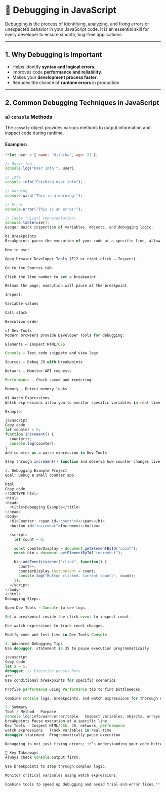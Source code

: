 # 🐞 Debugging in JavaScript

Debugging is the process of identifying, analyzing, and fixing errors or unexpected behavior in your JavaScript code. It is an essential skill for every developer to ensure smooth, bug-free applications.

---

## 1. Why Debugging is Important

- Helps identify **syntax and logical errors**.
- Improves code **performance and reliability**.
- Makes your **development process faster**.
- Reduces the chance of **runtime errors** in production.

---

## 2. Common Debugging Techniques in JavaScript

### a) `console` Methods

The `console` object provides various methods to output information and inspect code during runtime.

#### Examples:

```javascript
**let user = { name: "Rithiha", age: 21 };

// Basic log
console.log("User Info:", user);

// Info
console.info("Fetching user info");

// Warning
console.warn("This is a warning!");

// Error
console.error("This is an error!");

// Table (visual representation)
console.table(user);
Usage: Quick inspection of variables, objects, and debugging logic.

b) Breakpoints
Breakpoints pause the execution of your code at a specific line, allowing you to inspect variables, values, and execution flow.

How to use:

Open browser Developer Tools (F12 or right-click → Inspect).

Go to the Sources tab.

Click the line number to set a breakpoint.

Reload the page; execution will pause at the breakpoint.

Inspect:

Variable values

Call stack

Execution order

c) Dev Tools
Modern browsers provide Developer Tools for debugging:

Elements – Inspect HTML/CSS

Console – Test code snippets and view logs

Sources – Debug JS with breakpoints

Network – Monitor API requests

Performance – Check speed and rendering

Memory – Detect memory leaks

d) Watch Expressions
Watch expressions allow you to monitor specific variables in real-time while debugging.

Example:

javascript
Copy code
let counter = 0;
function increment() {
  counter++;
  console.log(counter);
}
Add counter as a watch expression in Dev Tools.

Step through increment() function and observe how counter changes live.

3. Debugging Example Project
Goal: Debug a small counter app

html
Copy code
<!DOCTYPE html>
<html>
<head>
  <title>Debugging Example</title>
</head>
<body>
  <h1>Counter: <span id="count">0</span></h1>
  <button id="increment">Increment</button>

  <script>
    let count = 0;

    const counterDisplay = document.getElementById("count");
    const btn = document.getElementById("increment");

    btn.addEventListener("click", function() {
      count++;
      counterDisplay.textContent = count;
      console.log("Button clicked. Current count:", count);
    });
  </script>
</body>
</html>
Debugging Steps:

Open Dev Tools → Console to see logs.

Set a breakpoint inside the click event to inspect count.

Use watch expressions to track count changes.

Modify code and test live in Dev Tools Console.

4. Advanced Debugging Tips
Use debugger; statement in JS to pause execution programmatically:

javascript
Copy code
let x = 5;
debugger; // Execution pauses here
x++;
Use conditional breakpoints for specific scenarios.

Profile performance using Performance tab to find bottlenecks.

Combine console logs, breakpoints, and watch expressions for thorough debugging.

5. Summary
Tool / Method	Purpose
console.log/info/warn/error/table	Inspect variables, objects, arrays visually
breakpoints	Pause execution at a specific line
Dev Tools	Inspect HTML/CSS, JS, network, performance
watch expressions	Track variables in real-time
debugger statement	Programmatically pause execution

Debugging is not just fixing errors; it’s understanding your code better and writing more reliable applications.

🎯 Key Takeaways
Always check console output first.

Use breakpoints to step through complex logic.

Monitor critical variables using watch expressions.

Combine tools to speed up debugging and avoid trial-and-error fixes.**
